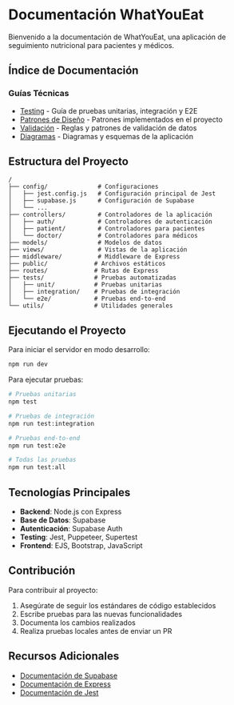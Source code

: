 # Documentación WhatYouEat

Bienvenido a la documentación de WhatYouEat, una aplicación de seguimiento nutricional para pacientes y médicos.

## Índice de Documentación

### Guías Técnicas

- [Testing](./testing.md) - Guía de pruebas unitarias, integración y E2E
- [Patrones de Diseño](./patterns.md) - Patrones implementados en el proyecto
- [Validación](./validation.md) - Reglas y patrones de validación de datos
- [Diagramas](./diagrams.md) - Diagramas y esquemas de la aplicación

## Estructura del Proyecto

```
/
├── config/              # Configuraciones
│   ├── jest.config.js   # Configuración principal de Jest
│   ├── supabase.js      # Configuración de Supabase
│   └── ...
├── controllers/         # Controladores de la aplicación
│   ├── auth/            # Controladores de autenticación
│   ├── patient/         # Controladores para pacientes
│   └── doctor/          # Controladores para médicos
├── models/              # Modelos de datos
├── views/               # Vistas de la aplicación
├── middleware/          # Middleware de Express
├── public/             # Archivos estáticos
├── routes/             # Rutas de Express
├── tests/              # Pruebas automatizadas
│   ├── unit/           # Pruebas unitarias
│   ├── integration/    # Pruebas de integración
│   └── e2e/            # Pruebas end-to-end
└── utils/              # Utilidades generales
```

## Ejecutando el Proyecto

Para iniciar el servidor en modo desarrollo:

```bash
npm run dev
```

Para ejecutar pruebas:

```bash
# Pruebas unitarias
npm test

# Pruebas de integración
npm run test:integration

# Pruebas end-to-end
npm run test:e2e

# Todas las pruebas
npm run test:all
```

## Tecnologías Principales

- **Backend**: Node.js con Express
- **Base de Datos**: Supabase
- **Autenticación**: Supabase Auth
- **Testing**: Jest, Puppeteer, Supertest
- **Frontend**: EJS, Bootstrap, JavaScript

## Contribución

Para contribuir al proyecto:

1. Asegúrate de seguir los estándares de código establecidos
2. Escribe pruebas para las nuevas funcionalidades
3. Documenta los cambios realizados
4. Realiza pruebas locales antes de enviar un PR

## Recursos Adicionales

- [Documentación de Supabase](https://supabase.com/docs)
- [Documentación de Express](https://expressjs.com/)
- [Documentación de Jest](https://jestjs.io/docs/getting-started)

